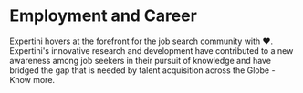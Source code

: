 # Employment and Career
Expertini hovers at the forefront for the job search community with ❤️. Expertini's innovative research and development have contributed to a new awareness among job seekers in their pursuit of knowledge and have bridged the gap that is needed by talent acquisition across the Globe - Know more.



